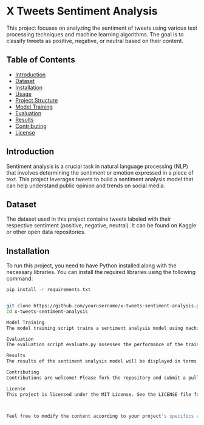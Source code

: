 # X Tweets Sentiment Analysis

This project focuses on analyzing the sentiment of tweets using various text processing techniques and machine learning algorithms. The goal is to classify tweets as positive, negative, or neutral based on their content.

## Table of Contents

- [Introduction](#introduction)
- [Dataset](#dataset)
- [Installation](#installation)
- [Usage](#usage)
- [Project Structure](#project-structure)
- [Model Training](#model-training)
- [Evaluation](#evaluation)
- [Results](#results)
- [Contributing](#contributing)
- [License](#license)

## Introduction

Sentiment analysis is a crucial task in natural language processing (NLP) that involves determining the sentiment or emotion expressed in a piece of text. This project leverages tweets to build a sentiment analysis model that can help understand public opinion and trends on social media.

## Dataset

The dataset used in this project contains tweets labeled with their respective sentiment (positive, negative, neutral). It can be found on Kaggle or other open data repositories.

## Installation

To run this project, you need to have Python installed along with the necessary libraries. You can install the required libraries using the following command:

```bash
pip install -r requirements.txt


git clone https://github.com/yourusername/x-tweets-sentiment-analysis.git
cd x-tweets-sentiment-analysis

Model Training
The model training script trains a sentiment analysis model using machine learning algorithms such as Logistic Regression, SVM, or a simple neural network. The script train.py handles the training process.

Evaluation
The evaluation script evaluate.py assesses the performance of the trained model on a test dataset and outputs metrics such as accuracy, precision, recall, and F1-score.

Results
The results of the sentiment analysis model will be displayed in terms of the aforementioned metrics. Visualization of the results can be found in the notebooks/EDA.ipynb notebook.

Contributing
Contributions are welcome! Please fork the repository and submit a pull request for review.

License
This project is licensed under the MIT License. See the LICENSE file for details.



Feel free to modify the content according to your project's specifics and needs.
